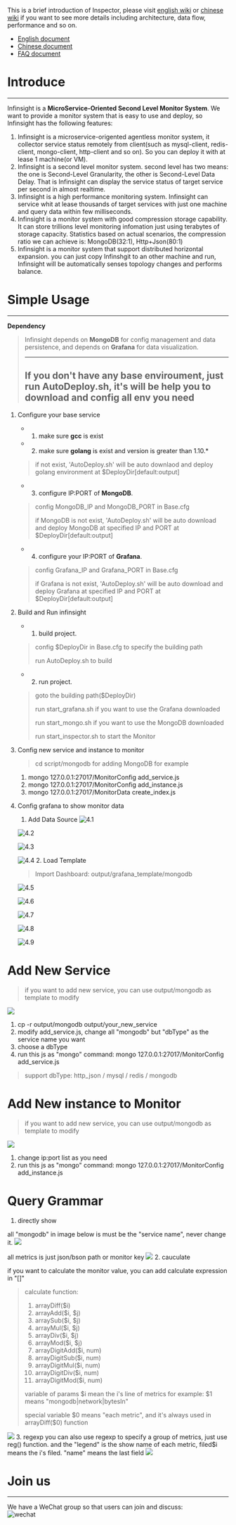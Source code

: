 This is a brief introduction of Inspector, please visit [english wiki](https://yq.aliyun.com/) or [chinese wiki](https://yq.aliyun.com/) if you want to see more details including architecture, data flow, performance and so on.

*  [English document]()
*  [Chinese document](https://github.com/aliyun/infinsight/wiki/Infinsight%E6%8A%80%E6%9C%AF%E6%96%87%E6%A1%A3)
*  [FAQ document](https://yq.aliyun.com/)

# Introduce
---
Infinsight is a **MicroService-Oriented Second Level Monitor System**. We want to provide a monitor system that is easy to use and deploy, so Infinsight has the following features:

1. Infinsight is a microservice-origented agentless monitor system, it collector service status remotely from client(such as mysql-client, redis-client, mongo-client, http-client and so on). So you can deploy it with at lease 1 machine(or VM).
2. Infinsight is a second level monitor system. second level has two means: the one is Second-Level Granularity, the other is Second-Level Data Delay. That is Infinsight can display the service status of target service per second in almost realtime.
3. Infinsight is a high performance monitoring system. Infinsight can service whit at lease thousands of target services with just one machine and query data within few milliseconds.
4. Infinsight is a monitor system with good compression storage capability. It can store trillions level monitoring infomation just using terabytes of storage capacity. Statistics based on actual scenarios, the compression ratio we can achieve is: MongoDB(32:1), Http+Json(80:1)
5. Infinsight is a monitor system that support distributed horizontal expansion. you can just copy Infinshgit to an other machine and run, Infinsight will be automatically senses topology changes and performs balance.

# Simple Usage
---

**Dependency**
> Infinsight depends on **MongoDB** for config management and data persistence, and depends on **Grafana** for data visualization.
> 
> ---
> If you don't have any base enviroument, just run AutoDeploy.sh, it's will be help you to download and config all env you need
> ---

1. Configure your base service
	* 1. make sure **gcc** is exist
	* 2. make sure **golang** is exist and version is greater than 1.10.* 
	
	> if not exist, 'AutoDeploy.sh' will be auto downlaod and deploy golang environment at $DeployDir[default:output]

	* 3. configure IP:PORT of **MongoDB**. 

	> config MongoDB_IP and MongoDB_PORT in Base.cfg
	> 
	> if MongoDB is not exist, 'AutoDeploy.sh' will be auto download and deploy MongoDB at specified IP and PORT at $DeployDir[default:output]
	
	* 4. configure your IP:PORT of **Grafana**. 
	
	> config Grafana_IP and Grafana_PORT in Base.cfg
	> 
	> if Grafana is not exist, 'AutoDeploy.sh' will be auto download and deploy Grafana at specified IP and PORT at $DeployDir[default:output]

2.	Build and Run infinsight
	* 1. build project. 
	
	> config $DeployDir in Base.cfg to specify the building path
	> 
	> run AutoDeploy.sh to build
	 
	* 2. run project. 
	
	> goto the building path($DeployDir)
	> 
	> run start_grafana.sh if you want to use the Grafana downloaded
	> 
	> run start_mongo.sh if you want to use the MongoDB downloaded
	> 
	> run start_inspector.sh to start the Monitor

3. Config new service and instance to monitor
	> cd script/mongodb for adding MongoDB for example
	1. mongo 127.0.0.1:27017/MonitorConfig add_service.js
	2. mongo 127.0.0.1:27017/MonitorConfig add_instance.js
	3. mongo 127.0.0.1:27017/MonitorData create_index.js

4. Config grafana to show monitor data
	1. Add Data Source
	![4.1](https://github.com/aliyun/infinsight/raw/develop/png/4.1%20create%20data%20source.png)
	
	![4.2](https://github.com/aliyun/infinsight/raw/develop/png/4.2%20add%20new.png)

	![4.3](https://github.com/aliyun/infinsight/raw/develop/png/4.3%20choose%20Prometheus.png)
	
	![4.4](https://github.com/aliyun/infinsight/raw/develop/png/4.4%20save%20config.png)
	2. Load Template

	> Import Dashboard: output/grafana_template/mongodb

	![4.5](https://github.com/aliyun/infinsight/raw/develop/png/4.5%20click%20home.png)
	
	![4.6](https://github.com/aliyun/infinsight/raw/develop/png/4.6%20import.png)
	
	![4.7](https://github.com/aliyun/infinsight/raw/develop/png/4.7%20upload%20from%20file.png)
	
	![4.8](https://github.com/aliyun/infinsight/raw/develop/png/4.8%20do%20import.png)
	
	![4.9](https://github.com/aliyun/infinsight/raw/develop/png/4.9%20ok.png)
	
# Add New Service
> if you want to add new service, you can use output/mongodb as template to modify

![](https://github.com/aliyun/infinsight/raw/develop/png/add%20service.png)

1. cp -r output/mongodb output/your_new_service
2. modify add_service.js, change all "mongodb" but "dbType" as the service name you want
3. choose a dbType
4. run this js as "mongo" command: mongo 127.0.0.1:27017/MonitorConfig add_service.js

> support dbType:
> http_json / mysql / redis / mongodb

# Add New instance to Monitor
> if you want to add new service, you can use output/mongodb as template to modify

![](https://github.com/aliyun/infinsight/raw/develop/png/add%20new%20instance.png)

1. change ip:port list as you need
2. run this js as "mongo" command: mongo 127.0.0.1:27017/MonitorConfig add_instance.js

# Query Grammar
1. directly show

all "mongodb" in image below is must be the "service name", never change it.
![](https://github.com/aliyun/infinsight/raw/develop/png/Grammar%201.1.png)

all metrics is just json/bson path or monitor key
![](https://github.com/aliyun/infinsight/raw/develop/png/serverStatus.png)
2. cauculate

if you want to calculate the monitor value, you can add calculate expression in "[]" 

> calculate function:
> 
> 1. arrayDiff($i)
> 2. arrayAdd($i, $j)
> 3. arraySub($i, $j)
> 4. arrayMul($i, $j)
> 5. arrayDiv($i, $j)
> 6. arrayMod($i, $j)
> 7. arrayDigitAdd($i, num)
> 8. arrayDigitSub($i, num)
> 9. arrayDigitMul($i, num)
> 10. arrayDigitDiv($i, num)
> 11. arrayDigitMod($i, num)
> 
> variable of params $i mean the i's line of metrics
> for example: $1 means "mongodb|network|bytesIn"
> 
> special variable $0 means "each metric", and it's always used in arrayDiff($0) function 

![](https://github.com/aliyun/infinsight/raw/develop/png/Grammar%201.2.png)
3. regexp
you can also use regexp to specify a group of metrics, just use reg() function. and the "legend" is the show name of each metric, filed$i means the i's filed. "name" means the last field
![](https://github.com/aliyun/infinsight/raw/develop/png/Grammar%201.3.png)

# Join us
---
We have a WeChat group so that users can join and discuss:<br>
![wechat](https://github.com/aliyun/infinsight/blob/develop/png/wechat.png)
